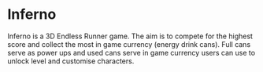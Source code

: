 # Inferno
Inferno is a 3D Endless Runner game. The aim is to compete for the highest score and collect the most in game currency (energy drink cans). Full cans serve as power ups and used cans serve in game currency users can use to unlock level and customise characters.  

